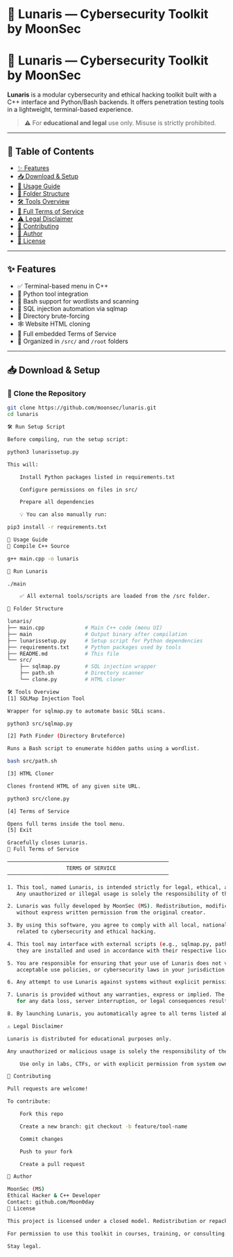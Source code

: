 # 🌙 Lunaris — Cybersecurity Toolkit by MoonSec

# 🌙 Lunaris — Cybersecurity Toolkit by MoonSec

**Lunaris** is a modular cybersecurity and ethical hacking toolkit built with a C++ interface and Python/Bash backends. It offers penetration testing tools in a lightweight, terminal-based experience.

> ⚠️ For **educational and legal** use only. Misuse is strictly prohibited.

---

## 📖 Table of Contents

- [✨ Features](#-features)
- [📥 Download & Setup](#-download--setup)
- [🚀 Usage Guide](#-usage-guide)
- [📂 Folder Structure](#-folder-structure)
- [🛠️ Tools Overview](#️-tools-overview)
- [📜 Full Terms of Service](#-full-terms-of-service)
- [⚠️ Legal Disclaimer](#️-legal-disclaimer)
- [🤝 Contributing](#-contributing)
- [👤 Author](#-author)
- [📄 License](#-license)

---

## ✨ Features

- ✅ Terminal-based menu in C++
- 🐍 Python tool integration
- 🐚 Bash support for wordlists and scanning
- 📡 SQL injection automation via sqlmap
- 🧱 Directory brute-forcing
- 🕸️ Website HTML cloning
- 📄 Full embedded Terms of Service
- 📁 Organized in `/src/` and `/root` folders

---

## 📥 Download & Setup

### 🔻 Clone the Repository

```bash
git clone https://github.com/moonsec/lunaris.git
cd lunaris

🛠️ Run Setup Script

Before compiling, run the setup script:

python3 lunarissetup.py

This will:

    Install Python packages listed in requirements.txt

    Configure permissions on files in src/

    Prepare all dependencies

    💡 You can also manually run:

pip3 install -r requirements.txt

🚀 Usage Guide
🔧 Compile C++ Source

g++ main.cpp -o lunaris

🔮 Run Lunaris

./main

    ✅ All external tools/scripts are loaded from the /src folder.

📂 Folder Structure

lunaris/
├── main.cpp             # Main C++ code (menu UI)
├── main                 # Output binary after compilation
├── lunarissetup.py      # Setup script for Python dependencies
├── requirements.txt     # Python packages used by tools
├── README.md            # This file
└── src/
    ├── sqlmap.py        # SQL injection wrapper
    ├── path.sh          # Directory scanner
    └── clone.py         # HTML cloner

🛠️ Tools Overview
[1] SQLMap Injection Tool

Wrapper for sqlmap.py to automate basic SQLi scans.

python3 src/sqlmap.py

[2] Path Finder (Directory Bruteforce)

Runs a Bash script to enumerate hidden paths using a wordlist.

bash src/path.sh

[3] HTML Cloner

Clones frontend HTML of any given site URL.

python3 src/clone.py

[4] Terms of Service

Opens full terms inside the tool menu.
[5] Exit

Gracefully closes Lunaris.
📜 Full Terms of Service

────────────────────────────────────────────────────
                   TERMS OF SERVICE
────────────────────────────────────────────────────

1. This tool, named Lunaris, is intended strictly for legal, ethical, and educational purposes.
   Any unauthorized or illegal usage is solely the responsibility of the user. The developer is not liable.

2. Lunaris was fully developed by MoonSec (MS). Redistribution, modification, or reposting is prohibited
   without express written permission from the original creator.

3. By using this software, you agree to comply with all local, national, and international laws
   related to cybersecurity and ethical hacking.

4. This tool may interface with external scripts (e.g., sqlmap.py, path.sh). Please ensure 
   they are installed and used in accordance with their respective licenses.

5. You are responsible for ensuring that your use of Lunaris does not violate any terms of service, 
   acceptable use policies, or cybersecurity laws in your jurisdiction.

6. Any attempt to use Lunaris against systems without explicit permission is strictly prohibited.

7. Lunaris is provided without any warranties, express or implied. The developers are not responsible 
   for any data loss, server interruption, or legal consequences resulting from misuse.

8. By launching Lunaris, you automatically agree to all terms listed above.

⚠️ Legal Disclaimer

Lunaris is distributed for educational purposes only.

Any unauthorized or malicious usage is solely the responsibility of the user. The developers and contributors assume no liability for misuse or damage caused by this toolkit.

    Use only in labs, CTFs, or with explicit permission from system owners.

🤝 Contributing

Pull requests are welcome!

To contribute:

    Fork this repo

    Create a new branch: git checkout -b feature/tool-name

    Commit changes

    Push to your fork

    Create a pull request

👤 Author

MoonSec (MS)
Ethical Hacker & C++ Developer
Contact: github.com/Moon0day
📄 License

This project is licensed under a closed model. Redistribution or repackaging is not permitted without direct consent.

For permission to use this toolkit in courses, training, or consulting: please contact the author.

Stay legal.
